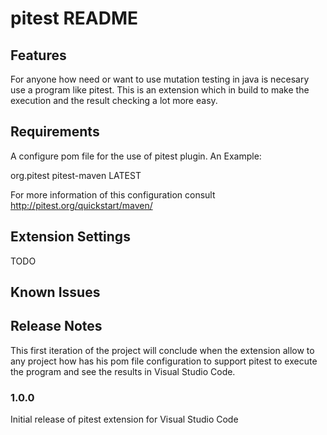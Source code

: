 # pitest README

## Features

For anyone how need or want to use mutation testing in java is necesary use a program like pitest. This is an extension which in build to make the execution and the result checking a lot more easy.  

## Requirements

A configure pom file for the use of pitest plugin. An Example:

<plugin>
    <groupId>org.pitest</groupId>
    <artifactId>pitest-maven</artifactId>
    <version>LATEST</version>
 </plugin>

For more information of this configuration consult http://pitest.org/quickstart/maven/

## Extension Settings

TODO

## Known Issues

## Release Notes

This first iteration of the project will conclude when the extension allow to any project how has his pom file configuration to support pitest to execute the program and see the results in Visual Studio Code.

### 1.0.0

Initial release of pitest extension for Visual Studio Code
